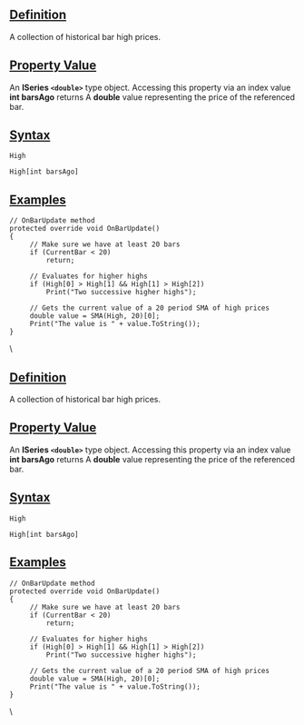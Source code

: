 ## [Definition](https://developer.ninjatrader.com/docs/desktop/high\#definition)

A collection of historical bar high prices.

## [Property Value](https://developer.ninjatrader.com/docs/desktop/high\#property-value)

An **ISeries `<double>`** type object. Accessing this property via an index value **int barsAgo** returns A **double** value representing the price of the referenced bar.

## [Syntax](https://developer.ninjatrader.com/docs/desktop/high\#syntax)

`High`

`High[int barsAgo]`

## [Examples](https://developer.ninjatrader.com/docs/desktop/high\#examples)

```jsx-150469391 csharp
// OnBarUpdate method
protected override void OnBarUpdate()
{
     // Make sure we have at least 20 bars
     if (CurrentBar < 20)
         return;

     // Evaluates for higher highs
     if (High[0] > High[1] && High[1] > High[2])
         Print("Two successive higher highs");

     // Gets the current value of a 20 period SMA of high prices
     double value = SMA(High, 20)[0];
     Print("The value is " + value.ToString());
}

```

\

## [Definition](https://developer.ninjatrader.com/docs/desktop/high\#definition)

A collection of historical bar high prices.

## [Property Value](https://developer.ninjatrader.com/docs/desktop/high\#property-value)

An **ISeries `<double>`** type object. Accessing this property via an index value **int barsAgo** returns A **double** value representing the price of the referenced bar.

## [Syntax](https://developer.ninjatrader.com/docs/desktop/high\#syntax)

`High`

`High[int barsAgo]`

## [Examples](https://developer.ninjatrader.com/docs/desktop/high\#examples)

```jsx-150469391 csharp
// OnBarUpdate method
protected override void OnBarUpdate()
{
     // Make sure we have at least 20 bars
     if (CurrentBar < 20)
         return;

     // Evaluates for higher highs
     if (High[0] > High[1] && High[1] > High[2])
         Print("Two successive higher highs");

     // Gets the current value of a 20 period SMA of high prices
     double value = SMA(High, 20)[0];
     Print("The value is " + value.ToString());
}

```

\